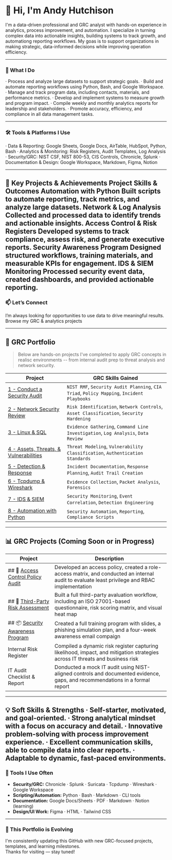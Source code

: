 # 👋 Hi, I'm Andy Hutchison

I'm a data-driven professional and GRC analyst with hands-on experience in analytics, process improvement, and automation. I specialize in turning complex data into actionable insights, building systems to track growth, and automationg reporting workflows. My goas is to support organizations in making strategic, data-informed decisions while improving operation efficiency.

---

### 🔐 What I Do

· Process and analyze large datasets to support strategic goals.
· Build and automate reporting workflows using Python, Bash, and Google Workspace.
· Manage and track program data, including contacts, materials, and performance metrics.
· Develop and implement systems to measure growth and program impact.
· Compile weekly and monthly analytics reports for leadership and stakeholders.
· Promote accuracy, efficiency, and compliance in all data management tasks.

---

### 🛠️ Tools & Platforms I Use

· Data & Reporting: Google Sheets, Google Docs, AirTable, HubSpot, Python, Bash
· Analytics & Monitoring: Risk Registers, Audit Templates, Log Analysis
· Security/GRC: NIST CSF, NIST 800-53, CIS Controls, Chronicle, Splunk
· Documentation & Design: Google Workspace, Markdown, Figma, Notion

---

🚀 Key Projects & Achievements
Project	Skills & Outcomes
Automation with Python	Built scripts to automate reporting, track metrics, and analyze large datasets.
Network & Log Analysis	Collected and processed data to identify trends and actionable insights.
Access Control & Risk Registers	Developed systems to track compliance, assess risk, and generate executive reports.
Security Awareness Program	Designed structured workflows, training materials, and measurable KPIs for engagement.
IDS & SIEM Monitoring	Processed security event data, created dashboards, and provided actionable reporting.
---

### 📫 Let’s Connect

I’m always looking for opportunities to use data to drive meaningful results. Browse my GRC & analytics projects

---

## 🧠 GRC Portfolio

> Below are hands-on projects I've completed to apply GRC concepts in realisc environments -- from internal audit prep to threat analysis and network security.

| Project | GRC Skills Gained |
|--------|-------------------|
| [1 - Conduct a Security Audit](https://github.com/Andy-Hutch/Andy-Hutch/tree/main/1%20-%20Conduct%20an%20Audit) | `NIST RMF`, `Security Audit Planning`, `CIA Triad`, `Policy Mapping`, `Incident Playbooks` |
| [2 - Network Security Review](https://github.com/Andy-Hutch/Andy-Hutch/tree/main/2%20-%20Network%20Security) | `Risk Identification`, `Network Controls`, `Asset Classification`, `Security Hardening` |
| [3 - Linux & SQL](https://github.com/Andy-Hutch/Andy-Hutch/tree/main/3%20-%20Linux%20%26%20SQL) | `Evidence Gathering`, `Command Line Investigation`, `Log Analysis`, `Data Review` |
| [4 - Assets, Threats, & Vulnerabilities](https://github.com/Andy-Hutch/Andy-Hutch/tree/main/4%20-%20Assets%20%26%20Threats%20%20%26%20Vulnerabilities) | `Threat Modeling`, `Vulnerability Classification`, `Authentication Standards` |
| [5 - Detection & Response](https://github.com/Andy-Hutch/Andy-Hutch/tree/main/5%20-%20Detection%20%26%20response) | `Incident Documentation`, `Response Planning`, `Audit Trail Creation` |
| [6 - Tcpdump & Wireshark](https://github.com/Andy-Hutch/Andy-Hutch/tree/main/6%20-%20Tcpdump%20%26%20Wireshark) | `Evidence Collection`, `Packet Analysis`, `Forensics` |
| [7 - IDS & SIEM](https://github.com/Andy-Hutch/Andy-Hutch/tree/main/7%20-%20IDS%20%26%20SIEM) | `Security Monitoring`, `Event Correlation`, `Detection Engineering` |
| [8 - Automation with Python](https://github.com/Andy-Hutch/Andy-Hutch/tree/main/8%20-%20Automation%20with%20Python) | `Security Automation`, `Reporting`, `Compliance Scripts` |

---

## 📊 GRC Projects (Coming Soon or in Progress)

| Project | Description |
|--------|-------------|
| ## 🔐 [Access Control Policy Audit](https://github.com/Andy-Hutch/Andy-Hutch/blob/main/Access%20Control%20Policy%20Audit/Access%20Control%20Policy%20Audit.md) | Developed an access policy, created a role-access matrix, and conducted an internal audit to evaluate least privilege and RBAC implementation |
| ## 🤝 [Third-Party Risk Assessment](https://github.com/Andy-Hutch/Andy-Hutch/blob/main/Security%20Awareness%20Program/Security%20Awareness%20Program.md) | Built a full third-party avaluation workflow, including an ISO 27001-based questionnaire, risk scoring matrix, and visual heat map |
| ## 📦 [Security Awareness Program](https://github.com/Andy-Hutch/Andy-Hutch/blob/main/Third-Party%20Risk%20Assessment/Third-Party%20Risk%20Assessment.md) | Created a full training program with slides, a phishing simulation plan, and a four-week awareness email compaign |
| Internal Risk Register | Compiled a dynamic risk register capturing likelihood, impact, and mitigation strategies across IT threats and business risk |
| IT Audit Checklist & Report | Donducted a mock IT audit using NIST-aligned controls and documented evidence, gaps, and recommendations in a formal report |

---

💡 Soft Skills & Strengths
· Self-starter, motivated, and goal-oriented.
· Strong analytical mindset with a focus on accuracy and detail.
· Innovative problem-solving with process improvement experience.
· Excellent communication skills, able to compile data into clear reports.
· Adaptable to dynamic, fast-paced environments.
---

### 🔧 Tools I Use Often

- **Security/GRC:** Chronicle · Splunk · Suricata · Tcpdump · Wireshark · Google Workspace  
- **Scripting/Automation:** Python · Bash · Markdown · CLI tools  
- **Documentation:** Google Docs/Sheets · PDF · Markdown · Notion (learning)  
- **Design/UI Work:** Figma · HTML · Tailwind CSS

---

### 🚧 This Portfolio is Evolving

I'm consistently updating this GitHub with new GRC-focused projects, templates, and learning milestones.  
Thanks for visiting — stay tuned!
